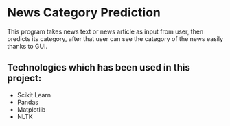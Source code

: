 # News Category Prediction
This program takes news text or news article as input from user, then predicts its category, after that user can see the category of the news easily thanks to GUI.

## Technologies which has been used in this project:
* Scikit Learn
* Pandas
* Matplotlib
* NLTK
